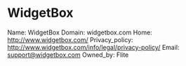 
# WidgetBox

Name: WidgetBox
Domain: widgetbox.com
Home: http://www.widgetbox.com/
Privacy_policy: http://www.widgetbox.com/info/legal/privacy-policy/
Email: support@widgetbox.com
Owned_by: Flite
